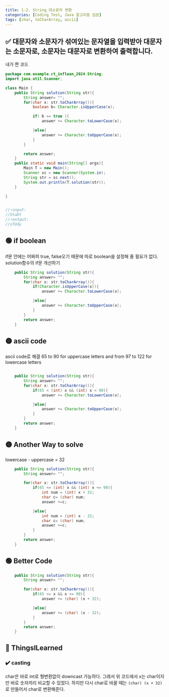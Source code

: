 ```yaml
---
title: 1-2. String_대소문자 변환
categories: [Coding Test, Java 알고리즘 입문]
tags: [char, toCharArray, ascii]
---
```


## ✅ 대문자와 소문자가 섞여있는 문자열을 입력받아 대문자는 소문자로, 소문자는 대문자로 변환하여 출력합니다.

내가 짠 코드

```java
package com.example.ct_inflean_2024.String;
import java.util.Scanner;

class Main {
    public String solution(String str){
        String answer= "";
        for(char x: str.toCharArray()){
            boolean b= Character.isUpperCase(x);

            if( b == true ){
                answer += Character.toLowerCase(x);

            }else{
                answer += Character.toUpperCase(x);
            }
        }

        return answer;
    }
    public static void main(String[] args){
        Main T = new Main();
        Scanner sc = new Scanner(System.in);
        String str = sc.next();
        System.out.println(T.solution(str));
    }

}


//⭐️input:
//StuDY
//⭐️output:
//sTUdy
```

## 🟢 if boolean

if문 안에는 어짜피 true, false오기 때문에 따로 boolean을 설정해 줄 필요가 없다.
solution함수의 if문 개선하기

```java
    public String solution(String str){
        String answer= "";
        for(char x: str.toCharArray()){
            if(Character.isUpperCase(x)){
                answer += Character.toLowerCase(x);

            }else{
                answer += Character.toUpperCase(x);
            }
        }
        return answer;
    }
```

## 🟡 ascii code

ascii code로 해결
65 to 90 for uppercase letters and from 97 to 122 for lowercase letters

```java

    public String solution(String str){
        String answer= "";
        for(char x: str.toCharArray()){
            if(65 < (int) x && (int) x < 90){
                answer += Character.toLowerCase(x);

            }else{
                answer += Character.toUpperCase(x);
            }
        }
        return answer;
    }

```

## 🟡 Another Way to solve

lowercase - uppercase = 32

```java
    public String solution(String str){
        String answer= "";

        for(char x: str.toCharArray()){
            if(65 <= (int) x && (int) x <= 90){
                int num = (int) x + 32;
                char c= (char) num;
                answer +=c;

            }else{
                int num = (int) x - 32;
                char c= (char) num;
                answer +=c;
            }
        }
        return answer;
    }
```

## 🟢 Better Code

```java
    public String solution(String str){
        String answer= "";

        for(char x: str.toCharArray()){
            if(65 <= x && x <= 90){
                answer += (char) (x + 32);

            }else{
                answer += (char) (x - 32);
            }
        }
        return answer;
    }
```

## 🔵 ThingsILearned

### ✔️ casting

char은 바로 int로 형변환없이 downcast 가능하다. 그래서 위 코드에서 x는 char이지만 바로 숫자끼리 비교할 수 있었다.
하지만 다시 char로 바꿀 때는 `(char) (x + 32)`로 만들어서 char로 변환해준다.
